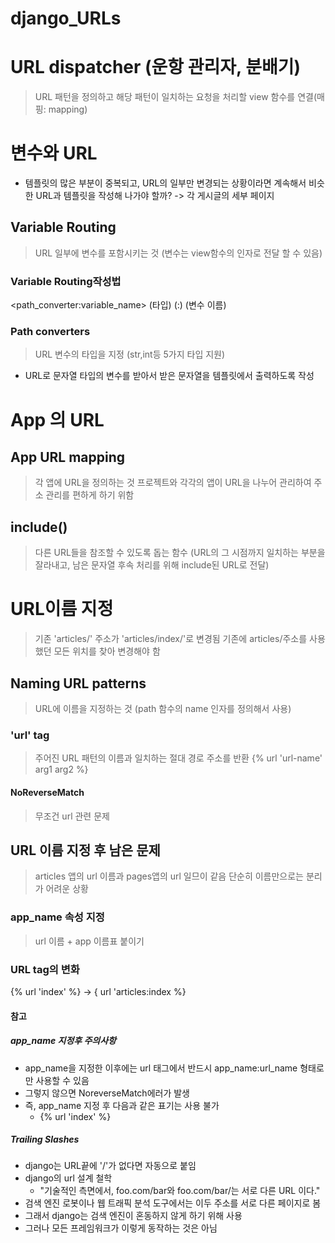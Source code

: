 # django_URLs

# URL dispatcher (운항 관리자, 분배기)
> URL 패턴을 정의하고 해당 패턴이 일치하는 요청을 처리할 view 함수를 연결(매핑: mapping)

# 변수와 URL

* 템플릿의 많은 부분이 중복되고, URL의 일부만 변경되는 상황이라면 계속해서 비슷한 URL과 템플릿을 작성해 나가야 할까? -> 각 게시글의 세부 페이지

## Variable Routing
> URL 일부에 변수를 포함시키는 것 (변수는 view함수의 인자로 전달 할 수 있음)

### Variable Routing작성법

<path_converter:variable_name>
    (타입)     (:) (변수 이름)

### Path converters
> URL 변수의 타입을 지정 (str,int등 5가지 타입 지원)
* URL로 문자열 타입의 변수를 받아서 받은 문자열을 템플릿에서 출력하도록 작성

# App 의 URL

## App URL mapping
> 각 앱에 URL을 정의하는 것
> 프로젝트와 각각의 앱이 URL을 나누어 관리하여 주소 관리를 편하게 하기 위함

## include()
> 다른 URL들을 참조할 수 있도록 돕는 함수 (URL의 그 시점까지 일치하는 부분을 잘라내고, 남은 문자열 후속 처리를 위해 include된 URL로 전달)

# URL이름 지정
> 기존 'articles/' 주소가 'articles/index/'로 변경됨
> 기존에 articles/주소를 사용했던 모든 위치를 찾아 변경해야 함

## Naming URL patterns
> URL에 이름을 지정하는 것 (path 함수의 name 인자를 정의해서 사용)
### 'url' tag
> 주어진 URL 패턴의 이름과 일치하는 절대 경로 주소를 반환
{% url 'url-name' arg1 arg2 %}

#### NoReverseMatch
> 무조건 url 관련 문제

## URL 이름 지정 후 남은 문제
> articles 앱의 url 이름과 pages앱의 url 일므이 같음 단순히 이름만으로는 분리가 어려운 상황

### app_name 속성 지정
> url 이름 + app 이름표 붙이기
### URL tag의 변화
{% url 'index' %} -> { url 'articles:index %}

#### 참고
##### app_name 지정후 주의사항
* app_name을 지정한 이후에는 url 태그에서 반드시 app_name:url_name 형태로만 사용할 수 있음
* 그렇지 않으면 NoreverseMatch에러가 발생
* 즉, app_name 지정 후 다음과 같은 표기는 사용 불가
    * {% url 'index' %}

##### Trailing Slashes
* django는 URL끝에 '/'가 없다면 자동으로 붙임
* django의 url 설계 철학
    * "기술적인 측면에서, foo.com/bar와 foo.com/bar/는 서로 다른 URL 이다."
* 검색 엔진 로봇이나 웹 트래픽 분석 도구에서는 이두 주소를 서로 다른 페이지로 봄
* 그래서 django는 검색 엔진이 혼동하지 않게 하기 위해 사용
* 그러나 모든 프레임워크가 이렇게 동작하는 것은 아님